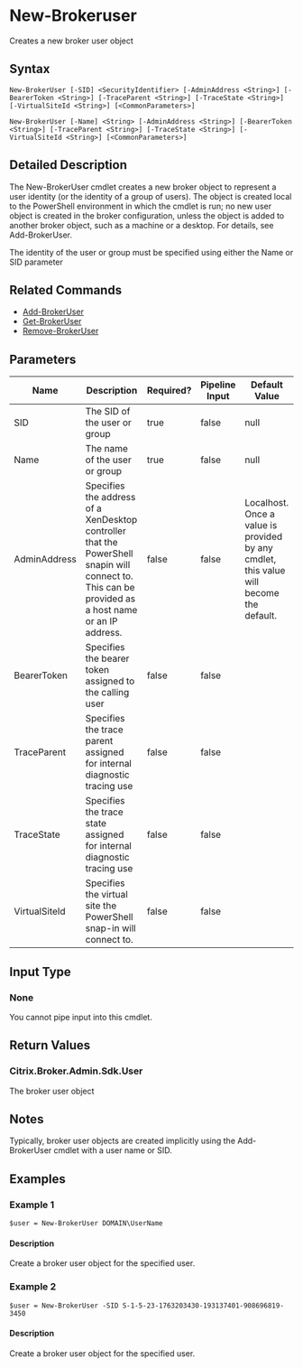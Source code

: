 ﻿
# New-Brokeruser
Creates a new broker user object
## Syntax

```
New-BrokerUser [-SID] <SecurityIdentifier> [-AdminAddress <String>] [-BearerToken <String>] [-TraceParent <String>] [-TraceState <String>] [-VirtualSiteId <String>] [<CommonParameters>]  
  
New-BrokerUser [-Name] <String> [-AdminAddress <String>] [-BearerToken <String>] [-TraceParent <String>] [-TraceState <String>] [-VirtualSiteId <String>] [<CommonParameters>]
```

## Detailed Description
The New-BrokerUser cmdlet creates a new broker object to represent a user identity (or the identity of a group of users). The object is created local to the PowerShell environment in which the cmdlet is run; no new user object is created in the broker configuration, unless the object is added to another broker object, such as a machine or a desktop. For details, see Add-BrokerUser.

The identity of the user or group must be specified using either the Name or SID parameter


## Related Commands

* [Add-BrokerUser](../Add-BrokerUser/)
* [Get-BrokerUser](../Get-BrokerUser/)
* [Remove-BrokerUser](../Remove-BrokerUser/)
## Parameters
| Name   | Description | Required? | Pipeline Input | Default Value |
| --- | --- | --- | --- | --- |
| SID | The SID of the user or group | true | false | null |
| Name | The name of the user or group | true | false | null |
| AdminAddress | Specifies the address of a XenDesktop controller that the PowerShell snapin will connect to. This can be provided as a host name or an IP address. | false | false | Localhost. Once a value is provided by any cmdlet, this value will become the default. |
| BearerToken | Specifies the bearer token assigned to the calling user | false | false |  |
| TraceParent | Specifies the trace parent assigned for internal diagnostic tracing use | false | false |  |
| TraceState | Specifies the trace state assigned for internal diagnostic tracing use | false | false |  |
| VirtualSiteId | Specifies the virtual site the PowerShell snap-in will connect to. | false | false |  |

## Input Type

### None
You cannot pipe input into this cmdlet.
## Return Values

### Citrix.Broker.Admin.Sdk.User
The broker user object
## Notes
Typically, broker user objects are created implicitly using the Add-BrokerUser cmdlet with a user name or SID.
## Examples

### Example 1

```
$user = New-BrokerUser DOMAIN\UserName
```

#### Description
Create a broker user object for the specified user.
### Example 2

```
$user = New-BrokerUser -SID S-1-5-23-1763203430-193137401-908696819-3450
```

#### Description
Create a broker user object for the specified user.
